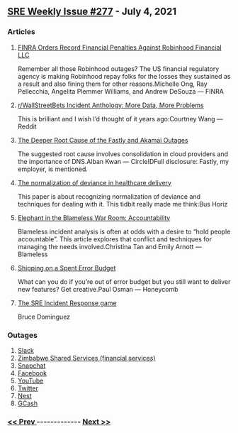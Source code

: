 ## [SRE Weekly Issue #277](https://sreweekly.com/sre-weekly-issue-277/) - July 4, 2021
### Articles

1. [FINRA Orders Record Financial Penalties Against Robinhood Financial LLC](https://www.finra.org/media-center/newsreleases/2021/finra-orders-record-financial-penalties-against-robinhood-financial)

    Remember all those Robinhood outages? The US financial regulatory agency is making Robinhood repay folks for the losses they sustained as a result and also fining them for other reasons.Michelle Ong, Ray Pellecchia, Angelita Plemmer Williams, and Andrew DeSouza — FINRA
1. [r/WallStreetBets Incident Anthology: More Data, More Problems](https://www.reddit.com/r/RedditEng/comments/o4yb4z/rwallstreetbets_incident_anthology_more_data_more/)

    This is brilliant and I wish I’d thought of it years ago:Courtney Wang — Reddit
1. [The Deeper Root Cause of the Fastly and Akamai Outages](https://www.circleid.com/posts/20210628-the-deeper-root-cause-of-the-fastly-and-akamai-outages/)

    The suggested root cause involves consolidation in cloud providers and the importance of DNS.Alban Kwan — CircleIDFull disclosure: Fastly, my employer, is mentioned.
1. [The normalization of deviance in healthcare delivery](https://www.ncbi.nlm.nih.gov/pmc/articles/PMC2821100/)

    This paper is about recognizing normalization of deviance and techniques for dealing with it. This tidbit really made me think:Bus Horiz
1. [Elephant in the Blameless War Room: Accountability](https://www.blameless.com/blog/elephant-in-the-blameless-war-room-accountability)

    Blameless incident analysis is often at odds with a desire to “hold people accountable”. This article explores that conflict and techniques for managing the needs involved.Christina Tan and Emily Arnott — Blameless
1. [Shipping on a Spent Error Budget](https://www.honeycomb.io/blog/shipping-on-spent-error-budget/)

    What can you do if you’re out of error budget but you still want to deliver new features? Get creative.Paul Osman — Honeycomb
1. [The SRE Incident Response game](https://medium.com/@bruce_25864/the-sre-incident-response-game-db242fff391c)

    Bruce Dominguez
### Outages

1. [Slack](https://status.slack.com//2021-06/227bc1fa2a751188)
1. [Zimbabwe Shared Services (financial services)](https://www.techzim.co.zw/2021/06/zss-outage-affecting-bancabc-and-others/)
1. [Snapchat](https://gamingideology.com/2021/06/28/snapchat-crashes-iphone-users-report-app-not-working-and-keeps-closing/)
1. [Facebook](https://thestarphoenix.com/pmn/business-pmn/facebook-says-services-restored-after-outage)
1. [YouTube](https://www.bolnews.com/technology/2021/06/google-youtube-gmail-services-down-for-multiple-users/)
1. [Twitter](https://www.express.co.uk/entertainment/gaming/1456784/Twitter-down-posts-not-working-outage-report)
1. [Nest](https://status.nest.com/issue/4071c788-1bc5-400c-bfe8-f9c6e76ded54)
1. [GCash](https://twitter.com/gcashofficial/status/1409432338291855360)

### [ << Prev ](sreweekly-276.md) ------------- [ Next >> ](sreweekly-278.md)